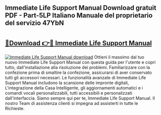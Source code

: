 ## Immediate Life Support Manual Download gratuit PDF - Part-5LP Italiano Manuale del proprietario del servizio 47YbN

# <h2><a href="http://dfdhwjf.blite.top/?on=Immediate+Life+Support+Manual">🔗Download 👉🔴 Immediate Life Support Manual</a></h2>

[![Immediate Life Support Manual download](https://i.imgur.com/lujVjoI.png)](http://dfdhwjf.blite.top/?on=Immediate+Life+Support+Manual)
Ottieni il massimo dal tuo nuovo Immediate Life Support Manual con questa guida per l'utente e copri tutto, dall'installazione alla risoluzione dei problemi. Familiarizzare con la confezione prima di smaltire la confezione, assicurarsi di aver conservato tutti gli accessori necessari. Le funzionalità avanzate di Immediate Life Support Manual includono la scansione delle impronte digitali, L'integrazione della Casa Intelligente, gli aggiornamenti automatici e i comandi vocali personalizzabili, tutti accessibili e personalizzati dall'interfaccia. Siamo sempre qui per te, Immediate Life Support Manual. Il nostro Team di assistenza clienti si impegna ad assisterti in tutte le Richieste.
